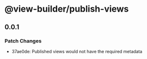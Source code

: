 # @view-builder/publish-views

## 0.0.1

### Patch Changes

- 37ae0de: Published views would not have the required metadata
